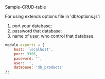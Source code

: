 Sample-CRUD-table

For using extends options file in 'db/options.js': 

1. port your database;
2. password that database;
3. name of user, who control that database.
```javascript
module.exports = {
    host: 'localhost',
    port: 3306,
    password: '',
    user: '',
    database: 'db_products'
};
```
